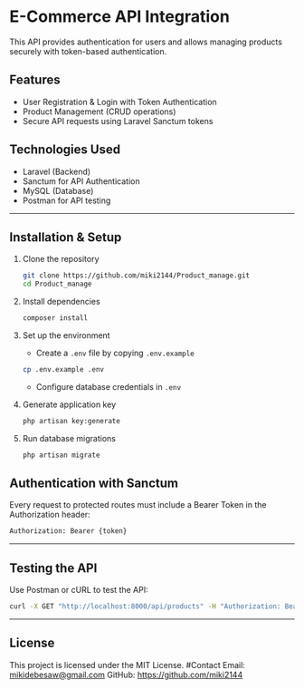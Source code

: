 # E-Commerce API Integration

This API provides authentication for users and allows managing products securely with token-based authentication.

## Features
- User Registration & Login with Token Authentication
- Product Management (CRUD operations)
- Secure API requests using Laravel Sanctum tokens

## Technologies Used
- Laravel (Backend)
- Sanctum for API Authentication
- MySQL (Database)
- Postman for API testing

---

## Installation & Setup

1. Clone the repository
   ```sh
   git clone https://github.com/miki2144/Product_manage.git
   cd Product_manage
   ```

2. Install dependencies
   ```sh
   composer install
   ```

3. Set up the environment
   - Create a `.env` file by copying `.env.example`
   ```sh
   cp .env.example .env
   ```
   - Configure database credentials in `.env`

4. Generate application key
   ```sh
   php artisan key:generate
   ```

5. Run database migrations
   ```sh
   php artisan migrate
   ```


## Authentication with Sanctum
Every request to protected routes must include a Bearer Token in the Authorization header:
```sh
Authorization: Bearer {token}
```

---

## Testing the API
Use Postman or cURL to test the API:
```sh
curl -X GET "http://localhost:8000/api/products" -H "Authorization: Bearer {token}"
```

---

## License
This project is licensed under the MIT License.
#Contact
Email: mikidebesaw@gmail.com
GitHub: https://github.com/miki2144
